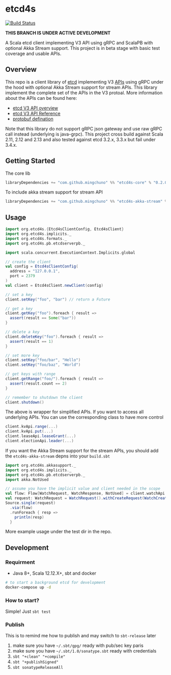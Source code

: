# etcd4s

[![Build Status](https://travis-ci.org/mingchuno/etcd4s.svg?branch=master)](https://travis-ci.org/mingchuno/etcd4s)

**THIS BRANCH IS UNDER ACTIVE DEVELOPMENT**

A Scala etcd client implementing V3 API using gRPC and ScalaPB with optional Akka Stream support. This project is in beta stage with basic test coverage and usable APIs.

## Overview

This repo is a client library of [etcd](https://etcd.io/) implementing V3 [APIs](https://etcd.io/docs/v3.3.12/rfc/) using gRPC under the hood with optional Akka Stream support for stream APIs. This library implement the complete set of the APIs in the V3 protoal. More information about the APIs can be found here:

* [etcd V3 API overview](https://etcd.io/docs/v3.3.12/rfc/)
* [etcd V3 API Reference](https://etcd.io/docs/v3.3.12/dev-guide/api_reference_v3/)
* [protobuf defination](https://github.com/mingchuno/etcd4s/tree/master/etcd4s-core/src/main/protobuf)

Note that this library do not support gRPC json gateway and use raw gRPC call instead (underlying is java-grpc). This project cross build against Scala 2.11, 2.12 and 2.13 and also tested against etcd 3.2.x, 3.3.x but fail under 3.4.x.

## Getting Started

The core lib

```scala
libraryDependencies += "com.github.mingchuno" %% "etcd4s-core" % "0.2.0"
```

To include akka stream support for stream API

```scala
libraryDependencies += "com.github.mingchuno" %% "etcd4s-akka-stream" % "0.2.0"
```

## Usage

```scala
import org.etcd4s.{Etcd4sClientConfig, Etcd4sClient}
import org.etcd4s.implicits._
import org.etcd4s.formats._
import org.etcd4s.pb.etcdserverpb._

import scala.concurrent.ExecutionContext.Implicits.global

// create the client
val config = Etcd4sClientConfig(
  address = "127.0.0.1",
  port = 2379
)
val client = Etcd4sClient.newClient(config)

// set a key
client.setKey("foo", "bar") // return a Future

// get a key
client.getKey("foo").foreach { result =>
  assert(result == Some("bar"))
}

// delete a key
client.deleteKey("foo").foreach { result =>
  assert(result == 1)
}

// set more key
client.setKey("foo/bar", "Hello")
client.setKey("foo/baz", "World")

// get keys with range
client.getRange("foo/").foreach { result =>
  assert(result.count == 2)
}

// remember to shutdown the client
client.shutdown()
```

The above is wrapper for simplified APIs. If you want to access all underlying APIs. You can use the corresponding class to have more control

```scala
client.kvApi.range(...)
client.kvApi.put(...)
client.leaseApi.leaseGrant(...)
client.electionApi.leader(...)
```

If you want the Akka Stream support for the stream APIs, you should add the `etcd4s-akka-stream` depns into your `build.sbt`

```scala
import org.etcd4s.akkasupport._
import org.etcd4s.implicits._
import org.etcd4s.pb.etcdserverpb._
import akka.NotUsed

// assume you have the implicit value and client needed in the scope
val flow: Flow[WatchRequest, WatchResponse, NotUsed] = client.watchApi.watchFlow
val request: WatchRequest = WatchRequest().withCreateRequest(WatchCreateRequest().withKey("foo"))
Source.single(request)
  .via(flow)
  .runForeach { resp =>
    println(resp)
  }
```

More example usage under the test dir in the repo.

## Development

### Requirment

* Java 8+, Scala 12.12.X+, sbt and docker

```bash
# to start a background etcd for development
docker-compose up -d
```

### How to start?

Simple! Just `sbt test`

### Publish

This is to remind me how to publish and may switch to `sbt-release` later

1. make sure you have `~/.sbt/gpg/` ready with pub/sec key paris
2. make sure you have `~/.sbt/1.0/sonatype.sbt` ready with credentials
3. `sbt "+clean" "+compile"`
4. `sbt "+publishSigned"`
5. `sbt sonatypeReleaseAll`
